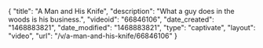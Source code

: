 {
    "title": "A Man and His Knife",
    "description": "What a guy does in the woods is his business.",
    "videoid": "66846106",
    "date_created": "1468883821",
    "date_modified": "1468883821",
    "type": "captivate",
    "layout": "video",
    "url": "\/v\/a-man-and-his-knife\/66846106"
}
